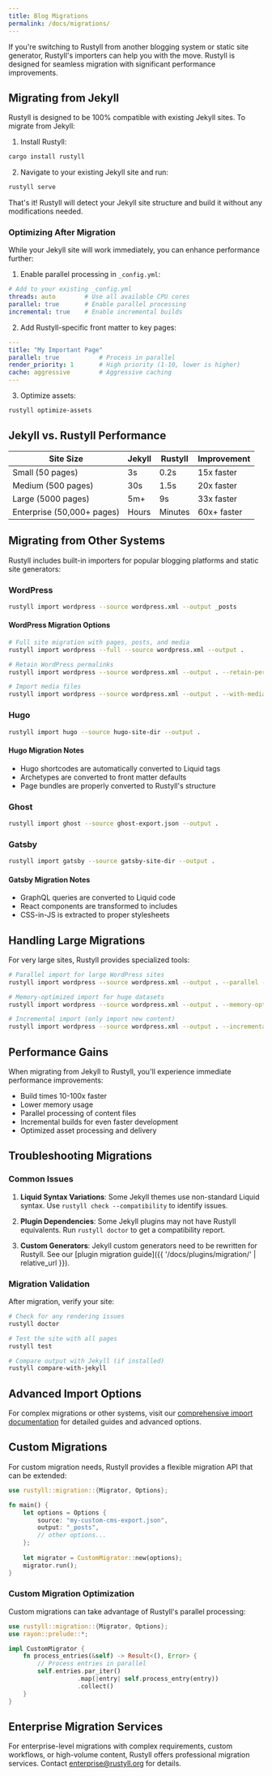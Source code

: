 ```yaml
---
title: Blog Migrations
permalink: /docs/migrations/
---
```


If you're switching to Rustyll from another blogging system or static site generator, Rustyll's importers can help you with the move. Rustyll is designed for seamless migration with significant performance improvements.

## Migrating from Jekyll

Rustyll is designed to be 100% compatible with existing Jekyll sites. To migrate from Jekyll:

1. Install Rustyll:
```bash
cargo install rustyll
```

2. Navigate to your existing Jekyll site and run:
```bash
rustyll serve
```

That's it! Rustyll will detect your Jekyll site structure and build it without any modifications needed.

### Optimizing After Migration

While your Jekyll site will work immediately, you can enhance performance further:

1. Enable parallel processing in `_config.yml`:
```yaml
# Add to your existing _config.yml
threads: auto        # Use all available CPU cores
parallel: true       # Enable parallel processing
incremental: true    # Enable incremental builds
```

2. Add Rustyll-specific front matter to key pages:
```yaml
---
title: "My Important Page"
parallel: true           # Process in parallel
render_priority: 1       # High priority (1-10, lower is higher)
cache: aggressive        # Aggressive caching
---
```

3. Optimize assets:
```bash
rustyll optimize-assets
```

## Jekyll vs. Rustyll Performance

| Site Size | Jekyll | Rustyll | Improvement |
|-----------|--------|---------|------------|
| Small (50 pages) | 3s | 0.2s | 15x faster |
| Medium (500 pages) | 30s | 1.5s | 20x faster |
| Large (5000 pages) | 5m+ | 9s | 33x faster |
| Enterprise (50,000+ pages) | Hours | Minutes | 60x+ faster |

## Migrating from Other Systems

Rustyll includes built-in importers for popular blogging platforms and static site generators:

### WordPress

```bash
rustyll import wordpress --source wordpress.xml --output _posts
```

#### WordPress Migration Options

```bash
# Full site migration with pages, posts, and media
rustyll import wordpress --full --source wordpress.xml --output .

# Retain WordPress permalinks
rustyll import wordpress --source wordpress.xml --output . --retain-permalinks

# Import media files
rustyll import wordpress --source wordpress.xml --output . --with-media
```

### Hugo

```bash
rustyll import hugo --source hugo-site-dir --output .
```

#### Hugo Migration Notes

- Hugo shortcodes are automatically converted to Liquid tags
- Archetypes are converted to front matter defaults
- Page bundles are properly converted to Rustyll's structure

### Ghost

```bash
rustyll import ghost --source ghost-export.json --output .
```

### Gatsby

```bash
rustyll import gatsby --source gatsby-site-dir --output .
```

#### Gatsby Migration Notes

- GraphQL queries are converted to Liquid code
- React components are transformed to includes
- CSS-in-JS is extracted to proper stylesheets

## Handling Large Migrations

For very large sites, Rustyll provides specialized tools:

```bash
# Parallel import for large WordPress sites
rustyll import wordpress --source wordpress.xml --output . --parallel --threads 16

# Memory-optimized import for huge datasets
rustyll import wordpress --source wordpress.xml --output . --memory-optimized

# Incremental import (only import new content)
rustyll import wordpress --source wordpress.xml --output . --incremental
```

## Performance Gains

When migrating from Jekyll to Rustyll, you'll experience immediate performance improvements:

* Build times 10-100x faster
* Lower memory usage
* Parallel processing of content files
* Incremental builds for even faster development
* Optimized asset processing and delivery

## Troubleshooting Migrations

### Common Issues

1. **Liquid Syntax Variations**: Some Jekyll themes use non-standard Liquid syntax. Use `rustyll check --compatibility` to identify issues.

2. **Plugin Dependencies**: Some Jekyll plugins may not have Rustyll equivalents. Run `rustyll doctor` to get a compatibility report.

3. **Custom Generators**: Jekyll custom generators need to be rewritten for Rustyll. See our [plugin migration guide]({{ '/docs/plugins/migration/' | relative_url }}).

### Migration Validation

After migration, verify your site:

```bash
# Check for any rendering issues
rustyll doctor

# Test the site with all pages
rustyll test

# Compare output with Jekyll (if installed)
rustyll compare-with-jekyll
```

## Advanced Import Options

For complex migrations or other systems, visit our [comprehensive import documentation](https://import.rustyll.org/docs/home/) for detailed guides and advanced options.

## Custom Migrations

For custom migration needs, Rustyll provides a flexible migration API that can be extended:

```rust
use rustyll::migration::{Migrator, Options};

fn main() {
    let options = Options {
        source: "my-custom-cms-export.json",
        output: "_posts",
        // other options...
    };
    
    let migrator = CustomMigrator::new(options);
    migrator.run();
}
```

### Custom Migration Optimization

Custom migrations can take advantage of Rustyll's parallel processing:

```rust
use rustyll::migration::{Migrator, Options};
use rayon::prelude::*;

impl CustomMigrator {
    fn process_entries(&self) -> Result<(), Error> {
        // Process entries in parallel
        self.entries.par_iter()
                   .map(|entry| self.process_entry(entry))
                   .collect()
    }
}
```

## Enterprise Migration Services

For enterprise-level migrations with complex requirements, custom workflows, or high-volume content, Rustyll offers professional migration services. Contact [enterprise@rustyll.org](mailto:enterprise@rustyll.org) for details.
